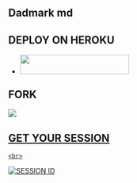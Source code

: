 ## Dadmark md

## DEPLOY ON HEROKU 
  - <a align="center"><a href="https://dashboard.heroku.com/new?template=https://github.com/ENZOK254/ENZO-V2"> <img src="https://img.shields.io/badge/DEPLOY%20NOW-yellow?style=for-the-badge&logo=toyota" width="220" height="38.45"/></a></p>

## FORK 
 <p align="left">
  <a href="https://github.com/ENZOK254/ENZO-V2/fork">
    <img src="https://img.shields.io/github/forks/ENZOK254/ENZO-V2?label=Fork&style=social">

## GET YOUR SESSION 
    <br>
<a href='https://dadmark-md-sessions-generator.onrender.com' target="_blank"><img alt='SESSION ID' src='https://img.shields.io/badge/Session_id_2-100000?style=for-the-badge&logo=scan&logoColor=white&labelColor=black&color=red'/></a>
